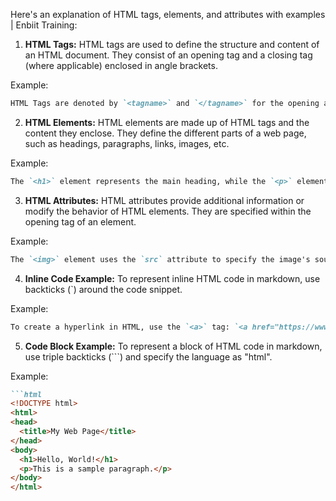 Here's an explanation of HTML tags, elements, and attributes with examples | Enbiit Training:

1. **HTML Tags:**
HTML tags are used to define the structure and content of an HTML document. They consist of an opening tag and a closing tag (where applicable) enclosed in angle brackets.

Example:
```markdown
HTML Tags are denoted by `<tagname>` and `</tagname>` for the opening and closing tags, respectively.
```

2. **HTML Elements:**
HTML elements are made up of HTML tags and the content they enclose. They define the different parts of a web page, such as headings, paragraphs, links, images, etc.

Example:
```markdown
The `<h1>` element represents the main heading, while the `<p>` element defines a paragraph of text.
```

3. **HTML Attributes:**
HTML attributes provide additional information or modify the behavior of HTML elements. They are specified within the opening tag of an element.

Example:
```markdown
The `<img>` element uses the `src` attribute to specify the image's source: `<img src="example.jpg" alt="Example Image">`.
```

4. **Inline Code Example:**
To represent inline HTML code in markdown, use backticks (\`) around the code snippet.

Example:
```markdown
To create a hyperlink in HTML, use the `<a>` tag: `<a href="https://www.example.com">Click here</a>`.
```

5. **Code Block Example:**
To represent a block of HTML code in markdown, use triple backticks (\`\`\`) and specify the language as "html".

Example:
```markdown
```html
<!DOCTYPE html>
<html>
<head>
  <title>My Web Page</title>
</head>
<body>
  <h1>Hello, World!</h1>
  <p>This is a sample paragraph.</p>
</body>
</html>
```